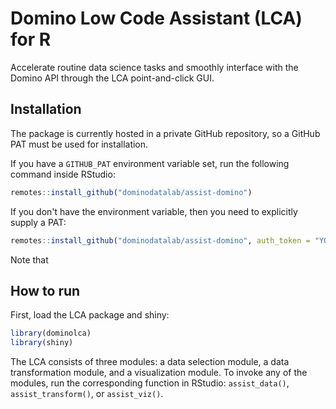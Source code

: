 # Domino Low Code Assistant (LCA) for R

Accelerate routine data science tasks and smoothly interface with the Domino API through the LCA point-and-click GUI.

## Installation

The package is currently hosted in a private GitHub repository, so a GitHub PAT must be used for installation.

If you have a `GITHUB_PAT` environment variable set, run the following command inside RStudio:

```r
remotes::install_github("dominodatalab/assist-domino")
```

If you don't have the environment variable, then you need to explicitly supply a PAT:

```r
remotes::install_github("dominodatalab/assist-domino", auth_token = "YOUR_GITHUB_PAT")
```

Note that 

## How to run

First, load the LCA package and shiny:

```r
library(dominolca)
library(shiny)
```

The LCA consists of three modules: a data selection module, a data transformation module, and a visualization module. To invoke any of the modules, run the corresponding function in RStudio: `assist_data()`, `assist_transform()`, or `assist_viz()`.
